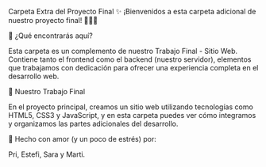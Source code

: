 Carpeta Extra del Proyecto Final ✨
¡Bienvenidos a esta carpeta adicional de nuestro proyecto final! 👩‍💻💜

🤔 ¿Qué encontrarás aquí?

Esta carpeta es un complemento de nuestro Trabajo Final - Sitio Web. Contiene tanto el frontend como el backend (nuestro servidor), elementos que trabajamos con dedicación para ofrecer una experiencia completa en el desarrollo web.

🚀 Nuestro Trabajo Final

En el proyecto principal, creamos un sitio web utilizando tecnologías como HTML5, CSS3 y JavaScript, y en esta carpeta puedes ver cómo integramos y organizamos las partes adicionales del desarrollo.

💜 Hecho con amor (y un poco de estrés) por:

Pri, Estefi, Sara y Marti.
